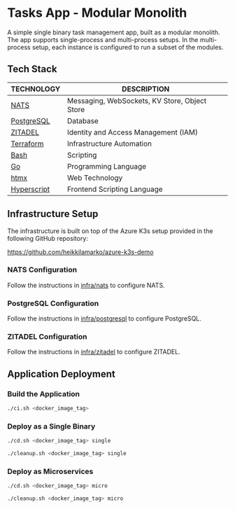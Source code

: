 # Tasks App - Modular Monolith

A simple single binary task management app, built as a modular monolith. The app supports single-process and multi-process setups. In the multi-process setup, each instance is configured to run a subset of the modules.

## Tech Stack

| TECHNOLOGY                                 | DESCRIPTION                                   |
| ------------------------------------------ | --------------------------------------------- |
| [NATS](https://nats.io/)                   | Messaging, WebSockets, KV Store, Object Store |
| [PostgreSQL](https://www.postgresql.org/)  | Database                                      |
| [ZITADEL](https://zitadel.com/)            | Identity and Access Management (IAM)          |
| [Terraform](https://www.terraform.io/)     | Infrastructure Automation                     |
| [Bash](https://www.gnu.org/software/bash/) | Scripting                                     |
| [Go](https://go.dev/)                      | Programming Language                          |
| [htmx](https://htmx.org/)                  | Web Technology                                |
| [Hyperscript](https://hyperscript.org/)    | Frontend Scripting Language                   |

## Infrastructure Setup

The infrastructure is built on top of the Azure K3s setup provided in the following GitHub repository:

https://github.com/heikkilamarko/azure-k3s-demo

### NATS Configuration

Follow the instructions in [infra/nats](infra/nats) to configure NATS.

### PostgreSQL Configuration

Follow the instructions in [infra/postgresql](infra/postgresql) to configure PostgreSQL.

### ZITADEL Configuration

Follow the instructions in [infra/zitadel](infra/zitadel) to configure ZITADEL.

## Application Deployment

### Build the Application

```bash
./ci.sh <docker_image_tag>
```

### Deploy as a Single Binary

```bash
./cd.sh <docker_image_tag> single
```

```bash
./cleanup.sh <docker_image_tag> single
```

### Deploy as Microservices

```bash
./cd.sh <docker_image_tag> micro
```

```bash
./cleanup.sh <docker_image_tag> micro
```
